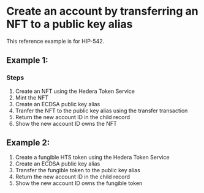 # Create an account by transferring an NFT to a public key alias

This reference example is for HIP-542.

## Example 1:

### Steps
1. Create an NFT using the Hedera Token Service
2. Mint the NFT
3. Create an ECDSA public key alias
4. Tranfer the NFT to the public key alias using the transfer transaction
5. Return the new account ID in the child record
6. Show the new account ID owns the NFT

## Example 2:
1. Create a fungible HTS token using the Hedera Token Service
2. Create an ECDSA public key alias
3. Transfer the fungible token to the public key alias
4. Return the new account ID in the child record
5. Show the new account ID owns the fungible token
